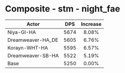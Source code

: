 # Composite - stm - night_fae
| Actor | DPS | Increase |
|---|:---:|:---:|
|Niya-GI-HA|5674|8.08%|
|Dreamweaver-HA_DE|5605|6.76%|
|Korayn-WHT-HA|5595|6.57%|
|Dreamweaver-SB-HA|5522|5.19%|
|Base|5250|0.00%|
